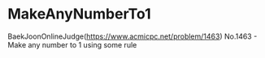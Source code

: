 # MakeAnyNumberTo1
BaekJoonOnlineJudge(https://www.acmicpc.net/problem/1463) No.1463 - Make any number to 1 using some rule 
